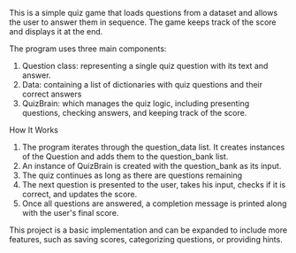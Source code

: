 This is a simple quiz game that loads questions from a dataset and allows the user to answer them in sequence. The game keeps track of the score and displays it at the end.

The program uses three main components:
1. Question class: representing a single quiz question with its text and answer.
2. Data: containing a list of dictionaries with quiz questions and their correct answers
3. QuizBrain: which manages the quiz logic, including presenting questions, checking answers, and keeping track of the score.

How It Works
1. The program iterates through the question_data list. It creates instances of the Question and adds them to the question_bank list.
2. An instance of QuizBrain is created with the question_bank as its input.
3. The quiz continues as long as there are questions remaining
4. The next question is presented to the user, takes his input, checks if it is correct, and updates the score.
5. Once all questions are answered, a completion message is printed along with the user's final score.

This project is a basic implementation and can be expanded to include more features, such as saving scores, categorizing questions, or providing hints.
